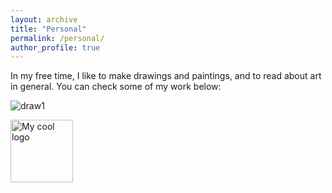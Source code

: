 ```yaml
---
layout: archive
title: "Personal"
permalink: /personal/
author_profile: true
---
```


In my free time, I like to make drawings and paintings, and to read about art in general. You can check some of my work below:

![draw1](https://github.com/GabrielaSzini/gabrielaszini.github.io/tree/master/images/gabriela.jpg?raw=true)

<img src="https://github.com/GabrielaSzini/gabrielaszini.github.io/tree/master/images/gabriela.jpg" alt="My cool logo" style="height: 100px; width:100px;"/>


